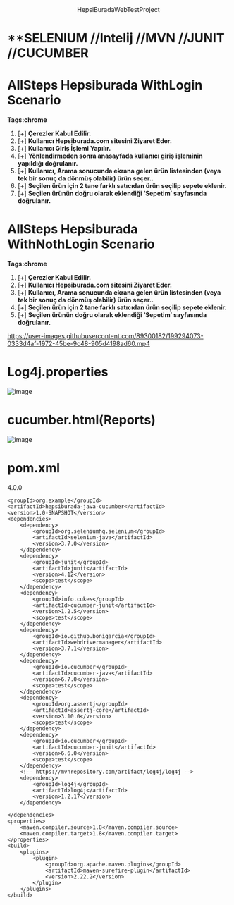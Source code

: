 <div align="center">
 HepsiBuradaWebTestProject
</div>

# **SELENIUM //Intelij //MVN //JUNIT //CUCUMBER 
# AllSteps Hepsiburada WithLogin Scenario 
**Tags:chrome**
1. [+] **Çerezler Kabul Edilir.**
2. [+] **Kullanıcı Hepsiburada.com sitesini Ziyaret Eder.**
3. [+] **Kullanıcı Giriş İşlemi Yapılır.**
4. [+] **Yönlendirmeden sonra anasayfada kullanıcı giriş işleminin yapıldığı doğrulanır.**
5. [+] **Kullanıcı, Arama sonucunda ekrana gelen ürün listesinden (veya tek bir sonuç da dönmüş olabilir) ürün seçer..**
6. [+] **Seçilen ürün için 2 tane farklı satıcıdan ürün seçilip sepete eklenir.**
7. [+] **Seçilen ürünün doğru olarak eklendiği ‘Sepetim’ sayfasında doğrulanır.**



# AllSteps Hepsiburada WithNothLogin Scenario 
**Tags:chrome**
1. [+] **Çerezler Kabul Edilir.**
2. [+] **Kullanıcı Hepsiburada.com sitesini Ziyaret Eder.**
3. [+] **Kullanıcı, Arama sonucunda ekrana gelen ürün listesinden (veya tek bir sonuç da dönmüş olabilir) ürün seçer..**
4. [+] **Seçilen ürün için 2 tane farklı satıcıdan ürün seçilip sepete eklenir.**
5. [+] **Seçilen ürünün doğru olarak eklendiği ‘Sepetim’ sayfasında doğrulanır.**



https://user-images.githubusercontent.com/89300182/199294073-0333d4af-1972-45be-9c48-905d4198ad60.mp4


# Log4j.properties 

![image](https://user-images.githubusercontent.com/89300182/198880629-c5844989-ab5e-4753-9fcc-e364e2042b72.png)

# cucumber.html(Reports)

![image](https://user-images.githubusercontent.com/89300182/198880702-725d4f21-1213-47e7-93a2-adcae6ca1fa8.png)

# pom.xml
 
 <?xml version="1.0" encoding="UTF-8"?>
<project xmlns="http://maven.apache.org/POM/4.0.0"
         xmlns:xsi="http://www.w3.org/2001/XMLSchema-instance"
         xsi:schemaLocation="http://maven.apache.org/POM/4.0.0 http://maven.apache.org/xsd/maven-4.0.0.xsd">
    <modelVersion>4.0.0</modelVersion>

    <groupId>org.example</groupId>
    <artifactId>hepsiburada-java-cucumber</artifactId>
    <version>1.0-SNAPSHOT</version>
    <dependencies>
        <dependency>
            <groupId>org.seleniumhq.selenium</groupId>
            <artifactId>selenium-java</artifactId>
            <version>3.7.0</version>
        </dependency>
        <dependency>
            <groupId>junit</groupId>
            <artifactId>junit</artifactId>
            <version>4.12</version>
            <scope>test</scope>
        </dependency>
        <dependency>
            <groupId>info.cukes</groupId>
            <artifactId>cucumber-junit</artifactId>
            <version>1.2.5</version>
            <scope>test</scope>
        </dependency>
        <dependency>
            <groupId>io.github.bonigarcia</groupId>
            <artifactId>webdrivermanager</artifactId>
            <version>3.7.1</version>
        </dependency>
        <dependency>
            <groupId>io.cucumber</groupId>
            <artifactId>cucumber-java</artifactId>
            <version>6.7.0</version>
            <scope>test</scope>
        </dependency>
        <dependency>
            <groupId>org.assertj</groupId>
            <artifactId>assertj-core</artifactId>
            <version>3.10.0</version>
            <scope>test</scope>
        </dependency>
        <dependency>
            <groupId>io.cucumber</groupId>
            <artifactId>cucumber-junit</artifactId>
            <version>6.6.0</version>
            <scope>test</scope>
        </dependency>
        <!-- https://mvnrepository.com/artifact/log4j/log4j -->
        <dependency>
            <groupId>log4j</groupId>
            <artifactId>log4j</artifactId>
            <version>1.2.17</version>
        </dependency>

    </dependencies>
    <properties>
        <maven.compiler.source>1.8</maven.compiler.source>
        <maven.compiler.target>1.8</maven.compiler.target>
    </properties>
    <build>
        <plugins>
            <plugin>
                <groupId>org.apache.maven.plugins</groupId>
                <artifactId>maven-surefire-plugin</artifactId>
                <version>2.22.2</version>
            </plugin>
        </plugins>
    </build>
</project>

 ```
